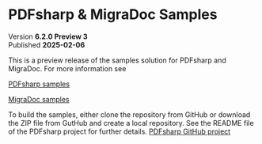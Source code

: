 ﻿# PDFsharp & MigraDoc Samples

Version **6.2.0 Preview 3**  
Published **2025-02-06**

This is a preview release of the samples solution for PDFsharp and MigraDoc.
For more information see

[PDFsharp samples](https://docs.pdfsharp.net/PDFsharp/Samples/About.html)

[MigraDoc samples](https://docs.pdfsharp.net/MigraDoc/Samples/About.html)

To build the samples, either clone the repository from GitHub or download the ZIP file from GutHub and create a local repository.
See the README file of the PDFsharp project for further details.
[PDFsharp GitHub project](https://github.com/empira/PDFsharp)
